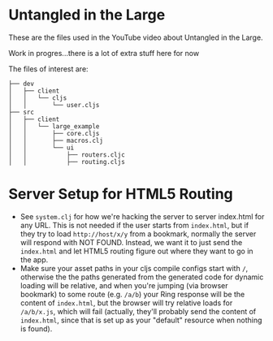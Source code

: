 # Untangled in the Large

These are the files used in the YouTube video about Untangled in the Large.

Work in progres...there is a lot of extra stuff here for now

The files of interest are:
```
├── dev
│   ├── client
│   │   └── cljs
│   │       └── user.cljs
├── src
│   ├── client
│   │   └── large_example
│   │       ├── core.cljs
│   │       ├── macros.clj
│   │       └── ui
│   │           ├── routers.cljc
│   │           ├── routing.cljs
```

# Server Setup for HTML5 Routing

- See `system.clj` for how we're hacking the server to server index.html for any
URL. This is not needed if the user starts from `index.html`, but if they
try to load `http://host/x/y` from a bookmark, normally the server will
respond with NOT FOUND. Instead, we want it to just send the `index.html` and
let HTML5 routing figure out where they want to go in the app.
- Make sure your asset paths in your cljs compile configs start with `/`, otherwise the 
the paths generated from the generated code for dynamic loading will be relative,
and when you're jumping (via browser bookmark) to some route (e.g. `/a/b`) your
Ring response will be the content of `index.html`, but the browser will try
relative loads for `/a/b/x.js`, which will fail (actually, they'll probably send
the content of `index.html`, since that is set up as your "default" resource when
nothing is found).
